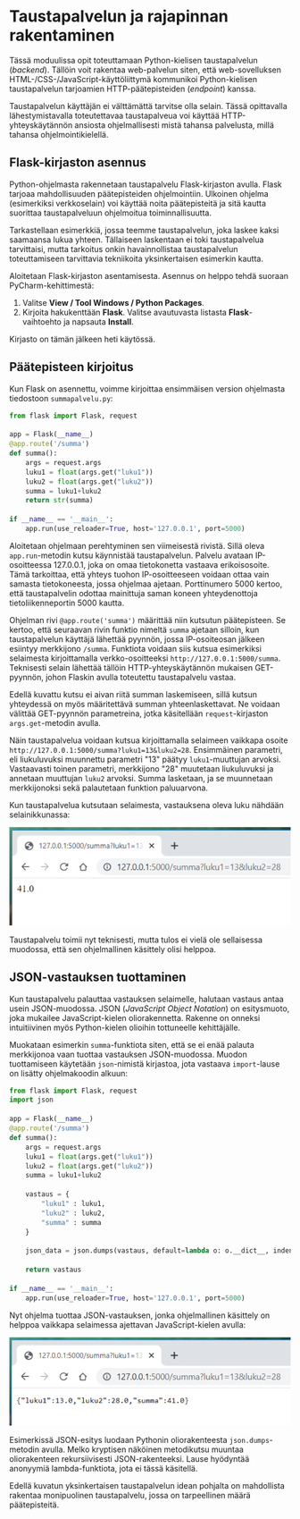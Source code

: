 # Taustapalvelun ja rajapinnan rakentaminen

Tässä moduulissa opit toteuttamaan Python-kielisen taustapalvelun (*backend*). Tällöin voit rakentaa
web-palvelun siten, että web-sovelluksen HTML-/CSS-/JavaScript-käyttöliittymä kommunikoi
Python-kielisen taustapalvelun tarjoamien HTTP-päätepisteiden (*endpoint*) kanssa.

Taustapalvelun käyttäjän ei välttämättä tarvitse olla selain. Tässä opittavalla lähestymistavalla toteutettavaa
taustapalveua voi käyttää HTTP-yhteyskäytännön ansiosta ohjelmallisesti mistä tahansa palvelusta, millä tahansa ohjelmointikielellä.

## Flask-kirjaston asennus

Python-ohjelmasta rakennetaan taustapalvelu Flask-kirjaston avulla. Flask tarjoaa mahdollisuuden
päätepisteiden ohjelmointiin. Ulkoinen ohjelma (esimerkiksi verkkoselain) voi käyttää noita päätepisteitä
ja sitä kautta suorittaa taustapalveluun ohjelmoitua toiminnallisuutta.

Tarkastellaan esimerkkiä, jossa teemme taustapalvelun, joka laskee kaksi saamaansa lukua yhteen. Tällaiseen
laskentaan ei toki taustapalvelua tarvittaisi, mutta tarkoitus onkin havainnollistaa taustapalvelun toteuttamiseen
tarvittavia tekniikoita yksinkertaisen esimerkin kautta.

Aloitetaan Flask-kirjaston asentamisesta. Asennus on helppo tehdä suoraan PyCharm-kehittimestä:

1. Valitse **View / Tool Windows / Python Packages**.
2. Kirjoita hakukenttään **Flask**. Valitse avautuvasta listasta **Flask**-vaihtoehto ja napsauta **Install**.

Kirjasto on tämän jälkeen heti käytössä.

## Päätepisteen kirjoitus

Kun Flask on asennettu, voimme kirjoittaa ensimmäisen version ohjelmasta tiedostoon `summapalvelu.py`:

```python
from flask import Flask, request

app = Flask(__name__)
@app.route('/summa')
def summa():
    args = request.args
    luku1 = float(args.get("luku1"))
    luku2 = float(args.get("luku2"))
    summa = luku1+luku2
    return str(summa)

if __name__ == '__main__':
    app.run(use_reloader=True, host='127.0.0.1', port=5000)

```

Aloitetaan ohjelmaan perehtyminen sen viimeisestä rivistä. Sillä oleva `app.run`-metodin kutsu käynnistää taustapalvelun.
Palvelu avataan IP-osoitteessa 127.0.0.1, joka on omaa tietokonetta vastaava erikoisosoite. Tämä tarkoittaa, että
yhteys tuohon IP-osoitteeseen voidaan ottaa vain samasta tietokoneesta, jossa ohjelmaa ajetaan. Porttinumero 5000 kertoo,
että taustapalvelin odottaa mainittuja saman koneen yhteydenottoja tietoliikenneportin 5000 kautta. 

Ohjelman rivi `@app.route('summa')` määrittää niin kutsutun päätepisteen. Se kertoo, että seuraavan rivin funktio
nimeltä `summa` ajetaan silloin,
kun taustapalvelun käyttäjä lähettää pyynnön, jossa IP-osoiteosan jälkeen esiintyy merkkijono `/summa`.
Funktiota voidaan siis kutsua esimerkiksi selaimesta kirjoittamalla verkko-osoitteeksi `http://127.0.0.1:5000/summa`.
Teknisesti selain lähettää tällöin HTTP-yhteyskäytännön mukaisen GET-pyynnön, johon Flaskin avulla toteutettu
taustapalvelu vastaa.

Edellä kuvattu kutsu ei aivan riitä summan laskemiseen, sillä kutsun yhteydessä on myös määritettävä summan
yhteenlaskettavat. Ne voidaan välittää GET-pyynnön parametreina, jotka käsitellään `request`-kirjaston `args.get`-metodin
avulla.

Näin taustapalvelua voidaan kutsua kirjoittamalla selaimeen vaikkapa
osoite `http://127.0.0.1:5000/summa?luku1=13&luku2=28`.
Ensimmäinen parametri, eli liukuluvuksi muunnettu parametri "13" päätyy `luku1`-muuttujan arvoksi. Vastaavasti
toinen parametri, merkkijono "28" muutetaan liukuluvuksi ja annetaan muuttujan `luku2` arvoksi.
Summa lasketaan, ja se muunnetaan merkkijonoksi sekä palautetaan funktion paluuarvona.

Kun taustapalvelua kutsutaan selaimesta, vastauksena oleva luku nähdään selainikkunassa:

![Taustapalvelun palauttama vastaus selainikkunassa](img/flaskvastaus.png)

Taustapalvelu toimii nyt teknisesti, mutta tulos ei vielä ole sellaisessa muodossa, että sen ohjelmallinen
käsittely olisi helppoa.

## JSON-vastauksen tuottaminen

Kun taustapalvelu palauttaa vastauksen selaimelle, halutaan vastaus antaa usein JSON-muodossa. JSON (*JavaScript
Object Notation*) on esitysmuoto, joka mukailee JavaScript-kielen oliorakennetta. Rakenne on onneksi intuitiivinen
myös Python-kielen olioihin tottuneelle kehittäjälle.

Muokataan esimerkin `summa`-funktiota siten, että se ei enää palauta merkkijonoa vaan tuottaa vastauksen JSON-muodossa.
Muodon tuottamiseen käytetään `json`-nimistä kirjastoa, jota vastaava `import`-lause on lisätty ohjelmakoodin alkuun:

```python
from flask import Flask, request
import json

app = Flask(__name__)
@app.route('/summa')
def summa():
    args = request.args
    luku1 = float(args.get("luku1"))
    luku2 = float(args.get("luku2"))
    summa = luku1+luku2

    vastaus = {
        "luku1" : luku1,
        "luku2" : luku2,
        "summa" : summa
    }

    json_data = json.dumps(vastaus, default=lambda o: o.__dict__, indent=4)

    return vastaus

if __name__ == '__main__':
    app.run(use_reloader=True, host='127.0.0.1', port=5000)
```

Nyt ohjelma tuottaa JSON-vastauksen, jonka ohjelmallinen käsittely on helppoa vaikkapa selaimessa ajettavan
JavaScript-kielen avulla:

![JSON-vastaus selainikkunassa](img/flask_json.png)

Esimerkissä JSON-esitys luodaan Pythonin oliorakenteesta `json.dumps`-metodin avulla. Melko kryptisen näköinen
metodikutsu muuntaa oliorakenteen rekursiivisesti JSON-rakenteeksi. Lause hyödyntää anonyymiä lambda-funktiota,
jota ei tässä käsitellä.

Edellä kuvatun yksinkertaisen taustapalvelun idean pohjalta on mahdollista
rakentaa monipuolinen taustapalvelu, jossa on tarpeellinen määrä päätepisteitä.
